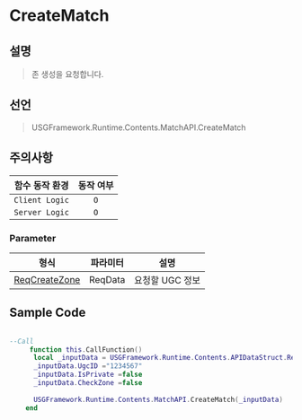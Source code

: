 # CreateMatch
## 설명
> 존 생성을 요청합니다.
## 선언
> USGFramework.Runtime.Contents.MatchAPI.CreateMatch
## 주의사항
|    **함수 동작 환경**    | **동작 여부** |
|:------------------:|:---------:|
| ```Client Logic``` |  ```O```  |
| ```Server Logic``` |  ```O```  |
### Parameter
|              **형식**               | **파라미터** |   **설명**   |
|:---------------------------------:|:--------:|:----------:|
| [ReqCreateZone](ReqCreateZone.md) | ReqData  | 요청할 UGC 정보 |

## Sample Code
```lua

--Call
     function this.CallFunction()
      local _inputData = USGFramework.Runtime.Contents.APIDataStruct.ReqCreateZone.New()
      _inputData.UgcID ="1234567"
      _inputData.IsPrivate =false
      _inputData.CheckZone =false
 
      USGFramework.Runtime.Contents.MatchAPI.CreateMatch(_inputData)
    end
```

